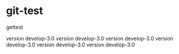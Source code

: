 # git-test
gettest




version develop-3.0 version develop-3.0
version develop-3.0 version develop-3.0
version develop-3.0 version develop-3.0
